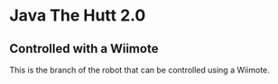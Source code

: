 # Java The Hutt 2.0
## Controlled with a Wiimote
This is the branch of the robot that can be controlled using a Wiimote.

